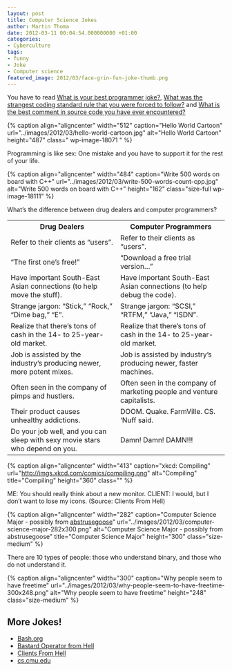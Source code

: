 ```yaml
---
layout: post
title: Computer Science Jokes
author: Martin Thoma
date: 2012-03-11 00:04:54.000000000 +01:00
categories:
- Cyberculture
tags:
- funny
- Joke
- Computer science
featured_image: 2012/03/face-grin-fun-joke-thumb.png
---
```

<div class="info">You have to read <a href="http://stackoverflow.com/q/234075/562769">What is your best programmer joke?</a>, <a href="http://stackoverflow.com/q/218123/562769">What was the strangest coding standard rule that you were forced to follow?</a> and <a href="http://stackoverflow.com/q/184618/562769">What is the best comment in source code you have ever encountered?</a></div>

{% caption align="aligncenter" width="512" caption="Hello World Cartoon" url="../images/2012/03/hello-world-cartoon.jpg" alt="Hello World Cartoon"  height="487" class=" wp-image-18071 "  %}

Programming is like sex:
One mistake and you have to support it for the rest of your life.

{% caption align="aligncenter" width="484" caption="Write 500 words on board with C++" url="../images/2012/03/write-500-words-count-cpp.jpg" alt="Write 500 words on board with C++"  height="162" class="size-full wp-image-18111" %}

What&rsquo;s the difference between drug dealers and computer programmers?
<table>
<tr>
<th>Drug Dealers</th>
<th>Computer Programmers</th>
</tr>
<tr>
<td>Refer to their clients as &ldquo;users&rdquo;.</td>
<td>Refer to their clients as &ldquo;users&rdquo;.</td>
</tr>
<tr>
<td>&ldquo;The first one&rsquo;s free!&rdquo;</td>
<td>&ldquo;Download a free trial version&hellip;&rdquo;</td>
</tr>
<tr>
<td>Have important South-East Asian connections (to help move the stuff).</td>
<td>Have important South-East Asian connections (to help debug the code).</td>
</tr>
<tr>
<td>Strange jargon: &ldquo;Stick,&rdquo; &ldquo;Rock,&rdquo; &ldquo;Dime bag,&rdquo; &ldquo;E&rdquo;.</td>
<td>Strange jargon: &ldquo;SCSI,&rdquo; &ldquo;RTFM,&rdquo; &ldquo;Java,&rdquo; &ldquo;ISDN&rdquo;.</td>
</tr>
<tr>
<td>Realize that there&rsquo;s tons of cash in the 14- to 25-year-old market.</td>
<td>Realize that there&rsquo;s tons of cash in the 14- to 25-year-old market.</td>
</tr>
<tr>
<td>Job is assisted by the industry&rsquo;s producing newer, more potent mixes.</td>
<td>Job is assisted by industry&rsquo;s producing newer, faster machines.</td>
</tr>
<tr>
<td>Often seen in the company of pimps and hustlers.</td>
<td>Often seen in the company of marketing people and venture capitalists.</td>
</tr>
<tr>
<td>Their product causes unhealthy addictions.</td>
<td>DOOM. Quake. FarmVille. CS. &lsquo;Nuff said.</td>
</tr>
<tr>
<td>Do your job well, and you can sleep with sexy movie stars who depend on you.</td>
<td>Damn! Damn! DAMN!!!</td>
</tr>
</table>

{% caption align="aligncenter" width="413" caption="xkcd: Compiling" url="http://imgs.xkcd.com/comics/compiling.png" alt="Compiling" title="Compiling" height="360" class="" %}

ME: You should really think about a new monitor.
CLIENT: I would, but I don&rsquo;t want to lose my icons. 
(Source: Clients From Hell)

{% caption align="aligncenter" width="282" caption="Computer Science Major - possibly from <a href=http://abstrusegoose.com/a/206.htm>abstrusegoose</a>" url="../images/2012/03/computer-science-major-282x300.png" alt="Computer Science Major - possibly from abstrusegoose" title="Computer Science Major" height="300" class="size-medium" %}

There are 10 types of people: those who understand binary, and those who do not understand it.

{% caption align="aligncenter" width="300" caption="Why people seem to have freetime" url="../images/2012/03/why-people-seem-to-have-freetime-300x248.png" alt="Why people seem to have freetime"  height="248" class="size-medium" %}

<h2>More Jokes!</h2>
<ul>
  <li><a href="http://bash.org/?random">Bash.org</a></li>
  <li><a href="http://bofh.ch/">Bastard Operator from Hell</a></li>
  <li><a href="http://clientsfromhell.net/">Clients From Hell</a></li>
  <li><a href="http://www.cs.cmu.edu/~eugene/quotes/prog.html">cs.cmu.edu</a></li>
</ul>
